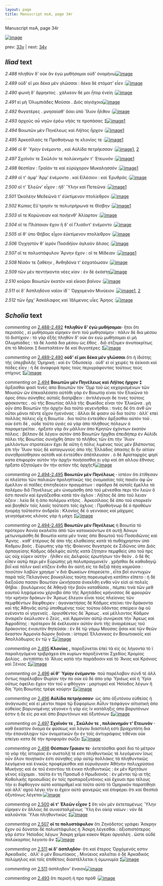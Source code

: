 ```yaml
---
layout: page
title: Manuscript msA, page 34r
---
```


Manuscript msA, page 34r

[![image](http://www.homermultitext.org/iipsrv?OBJ=IIP,1.0&FIF=/project/homer/pyramidal/deepzoom/hmt/vaimg/2017a/VA034RN_0035.tif&WID=100&CVT=JPEG)](http://www.homermultitext.org/ict2/?urn=urn:cite2:hmt:vaimg.2017a:VA034RN_0035)

prev:  [33v](../33v) | next:  [34v](../34v)

## *Iliad* text

*2.488* <a id="2.488"/> πληθὺν δ' οὐκ ἂν ἐγὼ μυθήσομαι οὐδ' ὀνομήνω[![image](http://www.homermultitext.org/iipsrv?OBJ=IIP,1.0&FIF=/project/homer/pyramidal/deepzoom/hmt/vaimg/2017a/VA034RN_0035.tif&RGN=0.14,0.1983,0.42,0.0225&WID=1000&CVT=JPEG)](http://www.homermultitext.org/ict2/?urn=urn:cite2:hmt:vaimg.2017a:VA034RN_0035@0.14,0.1983,0.42,0.0225)

*2.489* <a id="2.489"/> οὐδ' εἴ μοι δέκα μὲν γλῶσσαι : δέκα δὲ στόματ' εἶεν :[![image](http://www.homermultitext.org/iipsrv?OBJ=IIP,1.0&FIF=/project/homer/pyramidal/deepzoom/hmt/vaimg/2017a/VA034RN_0035.tif&RGN=0.139,0.2194,0.42,0.0225&WID=1000&CVT=JPEG)](http://www.homermultitext.org/ict2/?urn=urn:cite2:hmt:vaimg.2017a:VA034RN_0035@0.139,0.2194,0.42,0.0225)

*2.490* <a id="2.490"/> φωνὴ δ' ἄρρηκτος . χάλκεον δέ μοι ἦτορ ἐνείη :[![image](http://www.homermultitext.org/iipsrv?OBJ=IIP,1.0&FIF=/project/homer/pyramidal/deepzoom/hmt/vaimg/2017a/VA034RN_0035.tif&RGN=0.139,0.2374,0.42,0.0225&WID=1000&CVT=JPEG)](http://www.homermultitext.org/ict2/?urn=urn:cite2:hmt:vaimg.2017a:VA034RN_0035@0.139,0.2374,0.42,0.0225)

*2.491* <a id="2.491"/> εἰ μὴ Ὀλυμπιάδες 					Μοῦσαι . Διὸς αἰγιόχοιο[![image](http://www.homermultitext.org/iipsrv?OBJ=IIP,1.0&FIF=/project/homer/pyramidal/deepzoom/hmt/vaimg/2017a/VA034RN_0035.tif&RGN=0.138,0.26,0.42,0.0225&WID=1000&CVT=JPEG)](http://www.homermultitext.org/ict2/?urn=urn:cite2:hmt:vaimg.2017a:VA034RN_0035@0.138,0.26,0.42,0.0225)

*2.492* <a id="2.492"/> θυγατέρες . μνησαίαθ' ὅσοι ὑπὸ Ἴλιον ἦλθον :[![image](http://www.homermultitext.org/iipsrv?OBJ=IIP,1.0&FIF=/project/homer/pyramidal/deepzoom/hmt/vaimg/2017a/VA034RN_0035.tif&RGN=0.137,0.2772,0.42,0.0225&WID=1000&CVT=JPEG)](http://www.homermultitext.org/ict2/?urn=urn:cite2:hmt:vaimg.2017a:VA034RN_0035@0.137,0.2772,0.42,0.0225)

*2.493* <a id="2.493"/> ἀρχοὺς αὖ νηῶν ἐρέω νῆάς τε προπάσας ⁑[![image](http://www.homermultitext.org/iipsrv?OBJ=IIP,1.0&FIF=/project/homer/pyramidal/deepzoom/hmt/vaimg/2017a/VA034RN_0035.tif&RGN=0.137,0.2938,0.396,0.0225&WID=1000&CVT=JPEG)](http://www.homermultitext.org/ict2/?urn=urn:cite2:hmt:vaimg.2017a:VA034RN_0035@0.137,0.2938,0.396,0.0225)[1](#msAim_2.599)

*2.494* <a id="2.494"/> Βοιωτῶν μὲν 						 Πηνέλεως καὶ Λήϊτος ἦρχον :[![image](http://www.homermultitext.org/iipsrv?OBJ=IIP,1.0&FIF=/project/homer/pyramidal/deepzoom/hmt/vaimg/2017a/VA034RN_0035.tif&RGN=0.118,0.3133,0.445,0.0639&WID=1000&CVT=JPEG)](http://www.homermultitext.org/ict2/?urn=urn:cite2:hmt:vaimg.2017a:VA034RN_0035@0.118,0.3133,0.445,0.0639)[1](#msA_2.587)

*2.495* <a id="2.495"/> Ἀρκεσίλαός τε 						 Προθοήνωρ τε κλονίος τε :[![image](http://www.homermultitext.org/iipsrv?OBJ=IIP,1.0&FIF=/project/homer/pyramidal/deepzoom/hmt/vaimg/2017a/VA034RN_0035.tif&RGN=0.157,0.3313,0.406,0.0248&WID=1000&CVT=JPEG)](http://www.homermultitext.org/ict2/?urn=urn:cite2:hmt:vaimg.2017a:VA034RN_0035@0.157,0.3313,0.406,0.0248)[1](#msA_2.590)

*2.496* <a id="2.496"/> οἵ θ' Ὑρίην 					ἐνέμοντο , καὶ Αὐλίδα 					πετρήεσσαν :[![image](http://www.homermultitext.org/iipsrv?OBJ=IIP,1.0&FIF=/project/homer/pyramidal/deepzoom/hmt/vaimg/2017a/VA034RN_0035.tif&RGN=0.157,0.3516,0.406,0.0248&WID=1000&CVT=JPEG)](http://www.homermultitext.org/ict2/?urn=urn:cite2:hmt:vaimg.2017a:VA034RN_0035@0.157,0.3516,0.406,0.0248)[1](#msA_2.592), [2](#msA_2.591)

*2.497* <a id="2.497"/> Σχοῖνόν τε 						 Σκῶλόν τε πολύκνημόν 					τ' Ἐτεωνόν :[![image](http://www.homermultitext.org/iipsrv?OBJ=IIP,1.0&FIF=/project/homer/pyramidal/deepzoom/hmt/vaimg/2017a/VA034RN_0035.tif&RGN=0.156,0.3704,0.406,0.0248&WID=1000&CVT=JPEG)](http://www.homermultitext.org/ict2/?urn=urn:cite2:hmt:vaimg.2017a:VA034RN_0035@0.156,0.3704,0.406,0.0248)[1](#msA_2.593)

*2.498* <a id="2.498"/> θέσπῑαν : 						 Γραῖάν τε καὶ 					εὐρύχορον Μυκαλησσόν :[![image](http://www.homermultitext.org/iipsrv?OBJ=IIP,1.0&FIF=/project/homer/pyramidal/deepzoom/hmt/vaimg/2017a/VA034RN_0035.tif&RGN=0.155,0.3892,0.406,0.0248&WID=1000&CVT=JPEG)](http://www.homermultitext.org/ict2/?urn=urn:cite2:hmt:vaimg.2017a:VA034RN_0035@0.155,0.3892,0.406,0.0248)[1](#msA_2.594)

*2.499* <a id="2.499"/> οἵ τ' ἀμφ' Ἅρμ' 					ἐνέμοντο . καὶ Εἰλέσιον : 					καὶ Ἐρυθράς :[![image](http://www.homermultitext.org/iipsrv?OBJ=IIP,1.0&FIF=/project/homer/pyramidal/deepzoom/hmt/vaimg/2017a/VA034RN_0035.tif&RGN=0.155,0.4102,0.406,0.0248&WID=1000&CVT=JPEG)](http://www.homermultitext.org/ict2/?urn=urn:cite2:hmt:vaimg.2017a:VA034RN_0035@0.155,0.4102,0.406,0.0248)

*2.500* <a id="2.500"/> οἵ τ' Ἐλεῶν' 					εἶχον : ἠδ' Ὕλην καὶ 						 Πετεῶνα :[![image](http://www.homermultitext.org/iipsrv?OBJ=IIP,1.0&FIF=/project/homer/pyramidal/deepzoom/hmt/vaimg/2017a/VA034RN_0035.tif&RGN=0.15,0.4305,0.406,0.0248&WID=1000&CVT=JPEG)](http://www.homermultitext.org/ict2/?urn=urn:cite2:hmt:vaimg.2017a:VA034RN_0035@0.15,0.4305,0.406,0.0248)[1](#msA_2.595)

*2.501* <a id="2.501"/> Ὠκαλέην 					 Μεδεῶνά τ' ἐϋκτίμενον 					πτολίεθρον :[![image](http://www.homermultitext.org/iipsrv?OBJ=IIP,1.0&FIF=/project/homer/pyramidal/deepzoom/hmt/vaimg/2017a/VA034RN_0035.tif&RGN=0.15,0.4478,0.406,0.0248&WID=1000&CVT=JPEG)](http://www.homermultitext.org/ict2/?urn=urn:cite2:hmt:vaimg.2017a:VA034RN_0035@0.15,0.4478,0.406,0.0248)

*2.502* <a id="2.502"/> Κώπας 					 Εὔ΄τρησίν τε πολυτρήρωνά 					τε Θίσβην :[![image](http://www.homermultitext.org/iipsrv?OBJ=IIP,1.0&FIF=/project/homer/pyramidal/deepzoom/hmt/vaimg/2017a/VA034RN_0035.tif&RGN=0.15,0.4696,0.406,0.0248&WID=1000&CVT=JPEG)](http://www.homermultitext.org/ict2/?urn=urn:cite2:hmt:vaimg.2017a:VA034RN_0035@0.15,0.4696,0.406,0.0248)[1](#msA_2.596)

*2.503* <a id="2.503"/> οἵ τε Κορώνειαν 					καὶ ποιήενθ' Ἁλίαρτον :[![image](http://www.homermultitext.org/iipsrv?OBJ=IIP,1.0&FIF=/project/homer/pyramidal/deepzoom/hmt/vaimg/2017a/VA034RN_0035.tif&RGN=0.146,0.4899,0.406,0.0248&WID=1000&CVT=JPEG)](http://www.homermultitext.org/ict2/?urn=urn:cite2:hmt:vaimg.2017a:VA034RN_0035@0.146,0.4899,0.406,0.0248)

*2.504* <a id="2.504"/> οἵ τε Πλάταιαν 					ἔχον ἢ δ' οἳ Γλισᾶντ' 					ἐνέμοντο :[![image](http://www.homermultitext.org/iipsrv?OBJ=IIP,1.0&FIF=/project/homer/pyramidal/deepzoom/hmt/vaimg/2017a/VA034RN_0035.tif&RGN=0.146,0.5071,0.406,0.0248&WID=1000&CVT=JPEG)](http://www.homermultitext.org/ict2/?urn=urn:cite2:hmt:vaimg.2017a:VA034RN_0035@0.146,0.5071,0.406,0.0248)

*2.505* <a id="2.505"/> οἵ θ' ὑπο Θήβας 					εἶχον ἐϋκτίμενον πτολίεθρον :[![image](http://www.homermultitext.org/iipsrv?OBJ=IIP,1.0&FIF=/project/homer/pyramidal/deepzoom/hmt/vaimg/2017a/VA034RN_0035.tif&RGN=0.146,0.5252,0.406,0.0248&WID=1000&CVT=JPEG)](http://www.homermultitext.org/ict2/?urn=urn:cite2:hmt:vaimg.2017a:VA034RN_0035@0.146,0.5252,0.406,0.0248)

*2.506* <a id="2.506"/> Ὀγχηστόν θ' ἱερὸν 						Ποσιδήϊον ἀγλαὸν 					ἄλσος :[![image](http://www.homermultitext.org/iipsrv?OBJ=IIP,1.0&FIF=/project/homer/pyramidal/deepzoom/hmt/vaimg/2017a/VA034RN_0035.tif&RGN=0.147,0.5455,0.406,0.0248&WID=1000&CVT=JPEG)](http://www.homermultitext.org/ict2/?urn=urn:cite2:hmt:vaimg.2017a:VA034RN_0035@0.147,0.5455,0.406,0.0248)

*2.507* <a id="2.507"/> οἵ τε πολυστάφυλον Ἄρνην ἔχον : οἵ τε Μίδειαν :[![image](http://www.homermultitext.org/iipsrv?OBJ=IIP,1.0&FIF=/project/homer/pyramidal/deepzoom/hmt/vaimg/2017a/VA034RN_0035.tif&RGN=0.147,0.5635,0.406,0.0248&WID=1000&CVT=JPEG)](http://www.homermultitext.org/ict2/?urn=urn:cite2:hmt:vaimg.2017a:VA034RN_0035@0.147,0.5635,0.406,0.0248)[1](#msA_2.597)

*2.508* <a id="2.508"/> Νῖσάν τε ζαθέην , 						 Ἀνθηδόνα τ' 					ἐσχατόωσαν :[![image](http://www.homermultitext.org/iipsrv?OBJ=IIP,1.0&FIF=/project/homer/pyramidal/deepzoom/hmt/vaimg/2017a/VA034RN_0035.tif&RGN=0.147,0.5838,0.406,0.0248&WID=1000&CVT=JPEG)](http://www.homermultitext.org/ict2/?urn=urn:cite2:hmt:vaimg.2017a:VA034RN_0035@0.147,0.5838,0.406,0.0248)

*2.509* <a id="2.509"/> τῶν μὲν πεντήκοντα νέες κίον : ἐν δὲ ἑκάστῃ[![image](http://www.homermultitext.org/iipsrv?OBJ=IIP,1.0&FIF=/project/homer/pyramidal/deepzoom/hmt/vaimg/2017a/VA034RN_0035.tif&RGN=0.147,0.6033,0.406,0.0248&WID=1000&CVT=JPEG)](http://www.homermultitext.org/ict2/?urn=urn:cite2:hmt:vaimg.2017a:VA034RN_0035@0.147,0.6033,0.406,0.0248)

*2.510* <a id="2.510"/> κοῦροι Βοιωτῶν 					ἑκατὸν καὶ εἴκοσι βαῖνον :[![image](http://www.homermultitext.org/iipsrv?OBJ=IIP,1.0&FIF=/project/homer/pyramidal/deepzoom/hmt/vaimg/2017a/VA034RN_0035.tif&RGN=0.148,0.6213,0.406,0.0248&WID=1000&CVT=JPEG)](http://www.homermultitext.org/ict2/?urn=urn:cite2:hmt:vaimg.2017a:VA034RN_0035@0.148,0.6213,0.406,0.0248)

*2.511* <a id="2.511"/> οἱ δ' Ἀσπληδόνα 					ναῖον ἰ̈δ`' Ὀρχομενὸν 					 Μινύειον .[![image](http://www.homermultitext.org/iipsrv?OBJ=IIP,1.0&FIF=/project/homer/pyramidal/deepzoom/hmt/vaimg/2017a/VA034RN_0035.tif&RGN=0.151,0.6394,0.406,0.0248&WID=1000&CVT=JPEG)](http://www.homermultitext.org/ict2/?urn=urn:cite2:hmt:vaimg.2017a:VA034RN_0035@0.151,0.6394,0.406,0.0248)[1](#msA_2.598), [2](#msAext_2.511x)

*2.512* <a id="2.512"/> τῶν ἦρχ' Ἀσκάλαφος καὶ 						 Ἰ̈άλμενος υἷες Ἄρηος :[![image](http://www.homermultitext.org/iipsrv?OBJ=IIP,1.0&FIF=/project/homer/pyramidal/deepzoom/hmt/vaimg/2017a/VA034RN_0035.tif&RGN=0.155,0.6597,0.406,0.0248&WID=1000&CVT=JPEG)](http://www.homermultitext.org/ict2/?urn=urn:cite2:hmt:vaimg.2017a:VA034RN_0035@0.155,0.6597,0.406,0.0248)

## *Scholia* text

*commenting on* [2.488-2.492](#2.488-2.492)  <a id="msA_2.585"/> **‡πληθὺν δ' ἐγὼ μυθήσομαι·** ἤτοι ὅτι περισσὸς , εἰ μυθήσομαι εἴρηκεν ἀντι τοῦ μυθησαίμην : πάλιν δὲ δια μέσου τὸ διστίχιον : τὸ γὰρ ἑξῆς πληθὺν δ' οὐκ ὰν εγὼ μυθήσομαι εἰ μὴ Ολυμπιάδες : τὰ δὲ λοιπὰ δια μέσου ὡς ἔθος . διὃ στζομεν ἀνυποκρίτως ἐπι τὸ Μοῦσαι ⁑ διασταλτέον δὲ καὶ θυγατέρες ⁑[![image](http://www.homermultitext.org/iipsrv?OBJ=IIP,1.0&FIF=/project/homer/pyramidal/deepzoom/hmt/vaimg/2017a/VA034RN_0035.tif&RGN=0.1504,0.0876,0.6292,0.0369&WID=1000&CVT=JPEG)](http://www.homermultitext.org/ict2/?urn=urn:cite2:hmt:vaimg.2017a:VA034RN_0035@0.1504,0.0876,0.6292,0.0369)

*commenting on* [2.489-2.490](#2.489-2.490)  <a id="msA_2.586"/> **οὐδ' εἴ μοι δέκα μὲν γλῶσσαι** ὅτι ἡ ἰδιότης τῆς ὑπερβολῆς Ὁμηρική : καὶ ἐν Ὀδυσσείᾳ . οὐδ' εἰ οἱ χειρές τε ἐείκοσι καὶ πόδες εἶεν : ἡ δὲ ἀναφορὰ πρὸς τοὺς περιγράφοντας τούτους τοὺς στίχους ⁑[![image](http://www.homermultitext.org/iipsrv?OBJ=IIP,1.0&FIF=/project/homer/pyramidal/deepzoom/hmt/vaimg/2017a/VA034RN_0035.tif&RGN=0.1433,0.1126,0.6275,0.0347&WID=1000&CVT=JPEG)](http://www.homermultitext.org/ict2/?urn=urn:cite2:hmt:vaimg.2017a:VA034RN_0035@0.1433,0.1126,0.6275,0.0347)

*commenting on* [2.494](#2.494)  <a id="msA_2.587"/> **Βοιωτῶν μὲν Πηνέλεως καὶ Λήϊτος ῆρχον ⁑** ἄρξασθαι φασὶ τινὲς ἀπο Βοιωτῶν τὸν Ὅμρ τοῦ ὡς κεχαρισμένων τῶν Μουσῶν ῶν ἐπεκαλέσατο αὐτόθι γὰρ ἐν Βοιωτίᾳ εἰναι τὸν Ελικῶνα τὸ όρος ὅπου σύνηθες αὐταῖς διατρίβειν : ἀντιλέγουσι δε τινες τούτοις φάσκοντες . οὑ τῆς Βοιωτίας ἀλλὰ τῆς Φωκίδος εἶναι τὸν Ἑλικῶνα . μὴ οὖν ἀπο Βοιωτῶν τὴν ἀρχὴν δια τοῦτο γεγενῆσθαι : τινὲς δὲ ὅτι ἀνθ ὧν οὖτοι μόνοι πέντε εἶχον ἡγενόνας : ἄλλοι δέ φασιν οὐ δια τοῦτο : ἀλλ' επεὶ πολλὰς πόλεις εἶχ ἡ Βοιωτία . δια τοῦτο ἐντεῦθεν ἄρξασθαι αὐτὸν τοῦ . οὐκ έστι δὲ , οὐδε τοῦτο ὑγιὲς οὐ γὰρ ἀπο πλήθους πόλεων ὁ παραμετρεῖται . ήρξατο γὰρ ἂν μᾶλλον ἀπο Κρητῶν ἐχόντων ἑκατὸν πόλεις : βέλτιον δὲ λέγειν αὐτὸν ἀπὸ Βοιωτῶν ῆρχθαι ἐπειδήπερ ἐν Αὐλίδι πόλει τῆς Βοιωτίας συνήχθη ἅπαν τὸ πλῆθος τῶν ἐπι τὴν Ἴλιον μελλόντων στρατεύειν ἔχει δὲ αὕτη ἡ πόλις λιμένας τοὺς μὲν βλέποντας ἐπι τὴν Ἴλιον τοὺς δὲ καταγωγοὺς ἀπο τῆς Ἑλλάδος ἁπασης δι ἥν αἰτίαν συνηθροίσθησαν αὐτόθι καὶ ἐντεῦθεν ἀπέπλευσαν . ὁ δὲ Ἀρίσταρχός φησὶ κατα ἐπιφορὰν αὐτὸν τὴν ἀρχὴν ποιήσασθαι ει γὰρ καὶ ἀπ αλλου ἔθνους ήρξατο ἐζητοῦμεν ἄν τὴν αιτίαν τῆς ἀρχῆς‡[![image](http://www.homermultitext.org/iipsrv?OBJ=IIP,1.0&FIF=/project/homer/pyramidal/deepzoom/hmt/vaimg/2017a/VA034RN_0035.tif&RGN=0.158,0.1257,0.6253,0.1542&WID=1000&CVT=JPEG)](http://www.homermultitext.org/ict2/?urn=urn:cite2:hmt:vaimg.2017a:VA034RN_0035@0.158,0.1257,0.6253,0.1542)

*commenting on* [2.494-2.495](#2.494-2.495)  <a id="msA_2.588"/> **Βοιωτῶν μὲν Πηνέλεως ·** ἰστέον ὅτι ἐτίθεσαν οἱ πλεῖστοι τῶν παλαιῶν προληπτικῶς τὰς ὀνομασίας τοῖς παισὶν ἀφ ὧν ἔμελλον οἱ παῖδες ἐπιτηδεύειν πραγμάτων : σφόδρα δὲ αὐτοῖς ἔμελλε τὰ πολέμου διὃ Πηνέλεως μὲν ὠνομάσθη ἀπὸ τοῦ μένεσθαι περι τὸν λεὼν ὅ ἐστι πονεῖν καὶ ἐργάζεσθαι κατὰ τὸν όχλον : Λήϊτος δὲ ἀπο τοῦ λειαν ἁζειν : λεία δὲ ἡ ἀπο πολέμου κτῆσις . Ἀρκεσίλαος δὲ ἀπο τοῦ επαρκεῖν καὶ βοηθεῖν τοῖς λαοῖς τοῦτεστι τοῖς όχλοις : Προθοήνωρ δὲ ὁ προθέων ἠνορέῃ τοῦτεστιν ἀνδρεῖα : Κλονίος δὲ ὁ γενναιος καὶ μάχιμος γενησόμενος κλόνος γὰρ ἡ μάχη ⁑[![image](http://www.homermultitext.org/iipsrv?OBJ=IIP,1.0&FIF=/project/homer/pyramidal/deepzoom/hmt/vaimg/2017a/VA034RN_0035.tif&RGN=0.5553,0.2651,0.2273,0.1194&WID=1000&CVT=JPEG)](http://www.homermultitext.org/ict2/?urn=urn:cite2:hmt:vaimg.2017a:VA034RN_0035@0.5553,0.2651,0.2273,0.1194)

*commenting on* [2.494-2.495](#2.494-2.495)  <a id="msA_2.589"/> **Βοιωτῶν μὲν Πηνέλεως** ἡ Βοιωτία τὸ πρότερον Ἀονία εκαλεῖτο ἀπὸ τῶν κατοικούντων ἐπ αυτῇ Ἀόνων μετωνομάσθη δὲ Βοιωτία κατα μέν τινας ἀπο Βοιωτοῦ τοῦ Ποσειδῶνος καὶ Ἄρνης . καθ' ἑτέρους δὲ ἀπο τῆς ελαθείσης κατὰ τὸ πυθόχρηστον ὑπὸ Καδμου βοός . Εὐρωπης γὰρ τῆς Φοίκινος θυγατρὸς ἐκ Σιδῶνος ὑπο Διὸς ἁρπαγείσης Κάδμος ἀδελφὸς αὐτῆς κατὰ ζήτησιν πεμφθεὶς ὑπο τοῦ πρς ὡς οὐχ εῦρεν αὐτὴν . ἦλθεν εἰς Δελφοὺς ἐρωτήσων τὸν θεόν . ὁ δὲ θς εἶπεν αὐτῷ περι μὲν Εὑρώπης μὴ πολυπραγμονεῖν . χρῆσθαι δε καθοδηγῷ βοῒ καὶ πόλιν εκεῖ κτίζειν ἔνθα ἂν αὐτὴ εἰς τα δεξιᾷ πέσῃ καμοῦσα : τοιοῦτον λαβῶν χρησμο῀ν διὰ Φωκείων ἐπορεύετο , εἶτα βοῒ συντυχὼν παρὰ τοῖς Πελαγόνος βουκολίοις ταύτῃ πορευομένῃ κατὅπιν εἵπετο : ἡ δὲ διεξοῦσα πασαν Βοιωτίαν ὦκνήσασα ἀνεκλθη ενθα νῦν εἰσὶ αἱ πολεῖς Θῆβαι : βουλόμενος δὲ Ἀθηνᾷ τὴν βοῦν καταθῦσαι , πέμπει τινὰ τῶν μεθ εαυτοῦ ληψόμενου χέρνιβα ἀπο τῆς Ἀρητιάδος κρήνισσος δὲ φρουρῶν τὴν κρήνην δράκων ὃν Ἄρεως ἔλεγον εἶναι τοὺς πλείονας τῶν πεμφθέντων δίεφθειρεν : ἀγανακτήσας δὲ Κάδμος κτείνει τὸν δράκοντα καὶ τῆς Ἀθηνᾶς αὐτῷ ὑποθεμένης τοὺς τούτου ὀδόντας σπείρειν ἀφ οῦ εγένοντο οἱ γηγενεῖς . ὀργισθέντος δὲ Ἄρεως . καὶ μέλλοντος Κάδμον ἀναιρεῖν ἐκώλυσεν ὁ Ζεὺς , καὶ Ἁρμονίαν αὐτῷ συνῴκισε τὴν Ἄρεως καὶ Ἀφροδίτης : πρότερον δὲ ἐκέλευσεν αὐτὸν ἀντι τῆς ἀναιρέσεως τοῦ δράκοντος ἐνιαυτὸν θητεῦσαι : ἐν δὲ τῷ γάμῳ Μούσας ᾆσαι καὶ τῶν θεῶν ἕκαστον Ἁρμονία δῶρον δοῦναι : ἱστορεῖ Ἑλλανικος ἐν Βοιωτιακοἷς καὶ Ἀπολλόδωρος ἐν τῷ γ ⁑[![image](http://www.homermultitext.org/iipsrv?OBJ=IIP,1.0&FIF=/project/homer/pyramidal/deepzoom/hmt/vaimg/2017a/VA034RN_0035.tif&RGN=0.1457,0.379,0.6293,0.3382&WID=1000&CVT=JPEG)](http://www.homermultitext.org/ict2/?urn=urn:cite2:hmt:vaimg.2017a:VA034RN_0035@0.1457,0.379,0.6293,0.3382)

*commenting on* [2.495](#2.495)  <a id="msA_2.590"/> **Κλονίος ,** παροξύνεται ἐπεὶ τὰ εἰς ὸς λήγοντα τὸ ϊ παραληγόμενα τριβράχεα ἐπι κυρίων παροξύνεται Σχεδίος Χρομίος Δολίος . ἀντιπίπτει τὸ Ἅλιος κατὰ τὴν παράδοσιν καὶ τὸ Ἄνιος καὶ Κρόνιος καὶ Ξένιος ⁑[![image](http://www.homermultitext.org/iipsrv?OBJ=IIP,1.0&FIF=/project/homer/pyramidal/deepzoom/hmt/vaimg/2017a/VA034RN_0035.tif&RGN=0.156,0.7036,0.614,0.0255&WID=1000&CVT=JPEG)](http://www.homermultitext.org/ict2/?urn=urn:cite2:hmt:vaimg.2017a:VA034RN_0035@0.156,0.7036,0.614,0.0255)

*commenting on* [2.496](#2.496)  <a id="msA_2.591"/> **οἵ θ' Ὑρίην ἐνέμοντο·** ποῦ παρέλαβον σύνδ τέ ἀλλ ὅντως παρέλαβον Θυρίαν τὴν πο οὐκ εῦ δὲ ἀπο γὰρ Ὑριέως καὶ ἡ Ὑρία οὕτως ὀφείλει ἔχειν τὸν τοῦ υ φθόγγον : μαρτυρεῖ καὶ Ἡσίοδος λέγων ἢ δίη Ὑρίη Βοιωτίης τρέφε κούρην ⁑[![image](http://www.homermultitext.org/iipsrv?OBJ=IIP,1.0&FIF=/project/homer/pyramidal/deepzoom/hmt/vaimg/2017a/VA034RN_0035.tif&RGN=0.1533,0.7149,0.6277,0.0318&WID=1000&CVT=JPEG)](http://www.homermultitext.org/ict2/?urn=urn:cite2:hmt:vaimg.2017a:VA034RN_0035@0.1533,0.7149,0.6277,0.0318)

*commenting on* [2.496](#2.496)  <a id="msA_2.592"/> **Αὐλίδα πετρήεσσαν·** ὡς ἀπο ὀξυτόνου εὐθείας ἡ ἀνάγνωσις καὶ εἰ μέντοι παρα τῷ Εὐφορίωνι Αὖλιν τεσφάγον αἰτιατικὴ ἀπο εὐθείας βαρυνομένης γέγονεν ἡ γὰρ εἰς ϊν κατάληξις ἀπο βαρυτόνων ἐστιν ἡ δε εἰς ρα καὶ ἀπο βαρυτόνων καὶ ὀξυτόνων ⁑[![image](http://www.homermultitext.org/iipsrv?OBJ=IIP,1.0&FIF=/project/homer/pyramidal/deepzoom/hmt/vaimg/2017a/VA034RN_0035.tif&RGN=0.157,0.7327,0.6153,0.0358&WID=1000&CVT=JPEG)](http://www.homermultitext.org/ict2/?urn=urn:cite2:hmt:vaimg.2017a:VA034RN_0035@0.157,0.7327,0.6153,0.0358)

*commenting on* [2.497](#2.497)  <a id="msA_2.593"/> **Σχοῖνόν τε , Σκῶλόν τε , πολύκνημόν τ' Ετεωνόν ·** καθ ἕκαστον ὄνομα ἐκ φύσεως καὶ λόγου διαστολή εστι βραχυτάτη δια τὴν ἐπανάληψιν τῶν ὀνοματικῶν ἣν ἐν τοῖς ἀντιγράφοις τιθέναι οὐκ επείγει κατα δὲ τὴν προφορὰν σώζει ⁑[![image](http://www.homermultitext.org/iipsrv?OBJ=IIP,1.0&FIF=/project/homer/pyramidal/deepzoom/hmt/vaimg/2017a/VA034RN_0035.tif&RGN=0.1533,0.7494,0.6207,0.0295&WID=1000&CVT=JPEG)](http://www.homermultitext.org/ict2/?urn=urn:cite2:hmt:vaimg.2017a:VA034RN_0035@0.1533,0.7494,0.6207,0.0295)

*commenting on* [2.498](#2.498)  <a id="msA_2.594"/> **Θέσπιαν Γραιαν τε·** ἐκτετάσθαι φασὶ δια τὸ μέτρον τὸ γὰρ τῆς ϊστορίας ἐν συστολῇ τέ εστι πληθυντικῶς τὲ λεγόμενον ἴσως οὖν ὅλον ποιητικόν ἐστι σύνηθες γὰρ αὐτῷ πολλάκις τὰ πληθυντικῶς λεγόμενα καὶ ἑνικῶς προφέρεσθαι καὶ εὐρυάγυιαν Ἀθήνην πολυχρύσοιο Μυκήνῃς καὶ ἐκ τοῦ ἐναντίου τὰ ἑνικα πληθυντικῶς : ἐκ μὲν Κρητάων γένος εὔχομαι . ταῦτα ἐν τη Προσωδ ὁ Ηρωδιανός : ἐν μέντοι τῷ ια τῆς Καθολικῆς προσωδίας ἐν τοῖς προπαροξυτόνοις καὶ ἔχουσι προ τέλους τὴν ει δίφθογγον αὐτὸ καταριθμεῖ καὶ τοῦτο αὐτὸ τὸ Ομηρικὸν παρατίθησι καὶ ἀλλ' αχοῦ λέγει τὴν ει ἔχειν αὐτὸ φανερῶς καὶ ἐπιφέρει ὅτι καὶ Θεσπιὰ ὀξυτόνως λέγεται·[![image](http://www.homermultitext.org/iipsrv?OBJ=IIP,1.0&FIF=/project/homer/pyramidal/deepzoom/hmt/vaimg/2017a/VA034RN_0035.tif&RGN=0.1547,0.7607,0.642,0.0616&WID=1000&CVT=JPEG)](http://www.homermultitext.org/ict2/?urn=urn:cite2:hmt:vaimg.2017a:VA034RN_0035@0.1547,0.7607,0.642,0.0616)

*commenting on* [2.500](#2.500)  <a id="msA_2.595"/> **οἵ τ' Ἐλεῶν εἶχον ⁑** ὅτι νῦν μὲν ἐκτεταμένως Ὕλην εἴρηκεν ἐν ἄλλοις δὲ συνεσταλμένως Ὕλη ἔνι οἰκίᾳ ναίων : νῦν δὲ καλοῦνται Ὕλαι πληθυντικῶς ⁑[![image](http://www.homermultitext.org/iipsrv?OBJ=IIP,1.0&FIF=/project/homer/pyramidal/deepzoom/hmt/vaimg/2017a/VA034RN_0035.tif&RGN=0.1497,0.8003,0.647,0.034&WID=1000&CVT=JPEG)](http://www.homermultitext.org/ict2/?urn=urn:cite2:hmt:vaimg.2017a:VA034RN_0035@0.1497,0.8003,0.647,0.034)

*commenting on* [2.507](#2.507)  <a id="msA_2.597"/> **οἵ τε πολυστάφυλον** ὅτι Ζηνόδοτος γράφει Ἄσκρην ἔχον οὐ δύναται δὲ πολυστάφυλος ἡ Ἄσκρη λέγεσθαι : ἀξιοπιστότερος γάρ ἐστιν Ἡσίοδος λέγων Ἄσκρη χεῖμα κακον θέρει ἀργαλέη . ὥστε οὐδὲ πολύκαρπος λεγοιτο ἄν ⁑[![image](http://www.homermultitext.org/iipsrv?OBJ=IIP,1.0&FIF=/project/homer/pyramidal/deepzoom/hmt/vaimg/2017a/VA034RN_0035.tif&RGN=0.1617,0.8215,0.6173,0.0293&WID=1000&CVT=JPEG)](http://www.homermultitext.org/ict2/?urn=urn:cite2:hmt:vaimg.2017a:VA034RN_0035@0.1617,0.8215,0.6173,0.0293)

*commenting on* [2.511](#2.511)  <a id="msA_2.598"/> **οἱ δ' ἁσπληδόν·** ὅτι καὶ ἕτερος Ὀρχόμενός εστιν Ἀρκαδικός . ἀλλ' ὁ μὲν Βοιωτίακος , Μινύειος καλεῖται ὁ δὲ Ἀρκαδικὸς πολύμηλος καὶ τοῖς ἐπιθέτοις διαστέλλεται ἡ ὁμωνυμία ⁑[![image](http://www.homermultitext.org/iipsrv?OBJ=IIP,1.0&FIF=/project/homer/pyramidal/deepzoom/hmt/vaimg/2017a/VA034RN_0035.tif&RGN=0.158,0.835,0.64,0.0313&WID=1000&CVT=JPEG)](http://www.homermultitext.org/ict2/?urn=urn:cite2:hmt:vaimg.2017a:VA034RN_0035@0.158,0.835,0.64,0.0313)

*commenting on* [2.511](#2.511)  <a id="msAext_2.511x.comment"/> ἀσπληδον' ἔναιον[![image](http://www.homermultitext.org/iipsrv?OBJ=IIP,1.0&FIF=/project/homer/pyramidal/deepzoom/hmt/vaimg/2017a/VA034RN_0035.tif&RGN=0.775,0.6529,0.09,0.0098&WID=1000&CVT=JPEG)](http://www.homermultitext.org/ict2/?urn=urn:cite2:hmt:vaimg.2017a:VA034RN_0035@0.775,0.6529,0.09,0.0098)

*commenting on* [2.493](#2.493)  <a id="msAim_2.599.comment"/> ὅτι περισὴ ἡ προ πρόθ ·[![image](http://www.homermultitext.org/iipsrv?OBJ=IIP,1.0&FIF=/project/homer/pyramidal/deepzoom/hmt/vaimg/2017a/VA034RN_0035.tif&RGN=0.522,0.2926,0.0417,0.0188&WID=1000&CVT=JPEG)](http://www.homermultitext.org/ict2/?urn=urn:cite2:hmt:vaimg.2017a:VA034RN_0035@0.522,0.2926,0.0417,0.0188)
